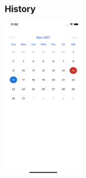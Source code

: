# History
  <img align="left" width="250" height="500" img src="Simulator Screen Shot - iPhone 11 - 2021-05-15 at 23.02.30.png">
